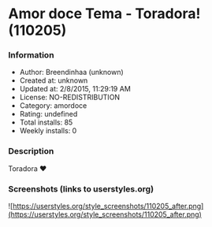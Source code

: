 # Amor doce Tema - Toradora! (110205)

### Information
- Author: Breendinhaa (unknown)
- Created at: unknown
- Updated at: 2/8/2015, 11:29:19 AM
- License: NO-REDISTRIBUTION
- Category: amordoce
- Rating: undefined
- Total installs: 85
- Weekly installs: 0


### Description
Toradora ♥


### Screenshots (links to userstyles.org)
![https://userstyles.org/style_screenshots/110205_after.png](https://userstyles.org/style_screenshots/110205_after.png)


